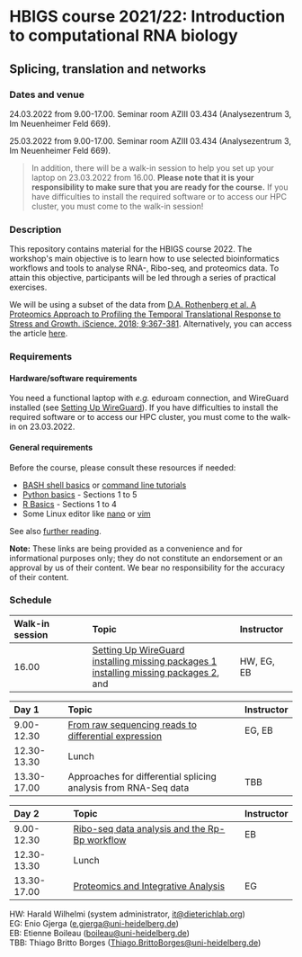 # HBIGS course 2021/22: Introduction to computational RNA biology
## Splicing, translation and networks

### Dates and venue

24.03.2022 from 9.00-17.00. Seminar room AZIII 03.434 (Analysezentrum 3, Im Neuenheimer Feld 669).

25.03.2022 from 9.00-17.00. Seminar room AZIII 03.434 (Analysezentrum 3, Im Neuenheimer Feld 669). 

> In addition, there will be a walk-in session to help you set up your laptop on 23.03.2022 from 16.00. 
> **Please note that it is your responsibility to make sure that you are ready for the course.** 
> If you have difficulties to install the required software or to access our HPC cluster, you must come to the walk-in session! 

### Description

This repository contains material for the HBIGS course 2022. The workshop's main objective is to learn how to use 
selected bioinformatics workflows and tools to analyse RNA-, Ribo-seq, and proteomics data. To attain this objective, participants will
be led through a series of practical exercises. 

We will be using a subset of the data from [D.A. Rothenberg et al. A Proteomics Approach to Profiling the Temporal Translational Response to Stress and Growth. iScience. 2018; 9:367-381](https://www.sciencedirect.com/science/article/pii/S2589004218301949?via%3Dihub). Alternatively, you can access the article [here](https://data.dieterichlab.org/s/PqSMgTLHJcJzstD).

### Requirements

#### Hardware/software requirements

You need a functional laptop with *e.g.* eduroam connection, and WireGuard installed (see [Setting Up WireGuard](https://github.com/dieterich-lab/hbigs_course_2022/wiki/Preparation-Workshop)). If you have difficulties to install the required software or to access our HPC cluster, you must come to the walk-in on 23.03.2022.

#### General requirements

Before the course, please consult these resources if needed:

* [BASH shell basics](https://swcarpentry.github.io/shell-novice) or [command line tutorials](https://tutorials.ubuntu.com/tutorial/command-line-for-beginners)
* [Python basics](https://swcarpentry.github.io/python-novice-inflammation) - Sections 1 to 5
* [R Basics](http://swcarpentry.github.io/r-novice-inflammation) - Sections 1 to 4
* Some Linux editor like [nano](https://staffwww.fullcoll.edu/sedwards/Nano/IntroToNano.html) or [vim](https://www.openvim.com)

See also [further reading](https://github.com/dieterich-lab/hbigs_course_2022/wiki/Further-Reading).

**Note:** These links are being provided as a convenience and for informational purposes only; they do not constitute an endorsement or an approval by us of 
their content. We bear no responsibility for the accuracy of their content.

### Schedule

| Walk-in session | Topic | Instructor |
:-----------------|:------|:----------|
| 16.00           | [Setting Up WireGuard](https://github.com/dieterich-lab/hbigs_course_2022/wiki/Preparation-Workshop)<br>[installing missing packages 1](part1_RNAseq/README.md#dependencies)<br>[installing missing packages 2](part4_Integration/README.md#dependencies), and  | HW, EG, EB  |

| Day 1 | Topic | Instructor |
:----------|:----------|:----------|
| 9.00-12.30 | [From raw sequencing reads to differential expression](part1_RNAseq/README.md) | EG, EB |
| 12.30-13.30 | Lunch |  |
| 13.30-17.00 | Approaches for differential splicing analysis from RNA-Seq data | TBB |

| Day 2 | Topic | Instructor |
:----------|:----------|:----------|
| 9.00-12.30 | [Ribo-seq data analysis and the Rp-Bp workflow](part3_Riboseq/README.md) | EB |
| 12.30-13.30 | Lunch |  |
| 13.30-17.00 | [Proteomics and Integrative Analysis](part4_Integration/README.md) | EG |


HW: Harald Wilhelmi (system administrator, <it@dieterichlab.org>)<br>
EG: Enio Gjerga (<e.gjerga@uni-heidelberg.de>)<br> 
EB: Etienne Boileau (<boileau@uni-heidelberg.de>)<br>
TBB: Thiago Britto Borges (<Thiago.BrittoBorges@uni-heidelberg.de>)



